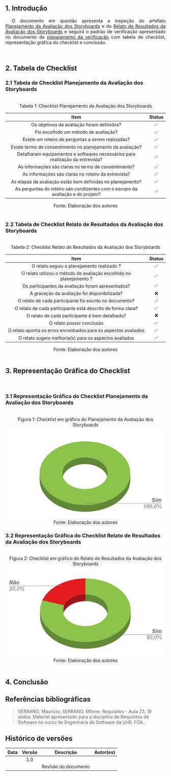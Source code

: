 ## 1. Introdução

<p style="text-indent: 20px; text-align: justify">
O documento em questão apresenta a inspeção do artefato <a href="https://interacao-humano-computador.github.io/2021.2-Prefeitura-de-Passo-Fundo/DesignAvaliacaoDesenvolvimento/Nivel1/Storyboard/PlanejamentoStoryboard/"> Planejamento da Avaliação dos Storyboards</a> e do <a href="https://interacao-humano-computador.github.io/2021.2-Prefeitura-de-Passo-Fundo/DesignAvaliacaoDesenvolvimento/Nivel1/Storyboard/RelatoStoryboard/">Relato de Resultados da Avaliação dos Storyboards</a> e seguirá o padrão de verificação apresentado no documento de <a href="https://interacao-humano-computador.github.io/2021.2-Prefeitura-de-Passo-Fundo/Verificacao/planejamento_verificacao/">planejamento da verificação</a> com tabela de checklist, representação gráfica do checklist e conclusão.</p>

<br>

## 2. Tabela de Checklist 

### 2.1 Tabela de Checklist Planejamento da Avaliação dos Storyboards
<br>
<center>
<figcaption> Tabela 1: Checklist Planejamento da Avaliação dos Storyboards</figcaption>

| Item | Status |
|:---:|:---:|
| Os objetivos da avaliação foram definidos?| ✅ |
|	Foi escolhido um método de avaliação? | ✅  |
| 	Existe um roteiro de perguntas a serem realizadas?| ✅  |
| 	Existe termo de consentimento no planejamento da avaliação?| ✅ |
| 	Detalharam equipamentos e softwares necessários para realização da entrevista?| ✅ |
|   As informações são claras no termo de consentimento?|✅|
|   As informações são claras no roteiro da entrevista?|✅|
|	As etapas da avaliação estão bem definidas no planejamento?|✅|
|   As perguntas do roteiro são condizentes com o escopo da avaliação e do projeto?|✅|



<figcaption> Fonte: Elaboração dos autores  </figcaption>
</center>

<br>

### 2.2 Tabela de Checklist Relato de Resultados da Avaliação dos Storyboards
<br>
<center>
<figcaption> Tabela 2: Checklist Relato de Resultados da Avaliação dos Storyboards </figcaption>

| Item | Status |
|:---:|:---:|
|  O relato seguiu o planejamento realizado ?| ✅ |
|  O relato utilizou o método de avaliação escolhido no planejamento ?| ✅ |
|	Os participantes da avaliação foram apresentados? |✅ |
| 	A gravação da avaliação foi disponibilizada?| ❌|
| 	O relato de cada participante foi escrito no documento?| ✅ |
| 	O relato de cada participante está descrito de forma clara?| ✅ |
| 	O relato de cada participante é bem detalhado?|❌|
|   O relato possui conclusão |✅|
|   O relato aponta os erros encontrados para os aspectos avaliados |✅|
|   O relato sugere melhoria(s) para os aspectos avaliados |✅|

<figcaption> Fonte: Elaboração dos autores  </figcaption>
</center>

<br>

## 3. Representação Gráfica do Checklist
<br>

### 3.1 Representação Gráfica do Checklist Planejamento da Avaliação dos Storyboards
<br>
<center>
<figcaption> Figura 1: Checklist em gráfico do Planejamento da Avaliação dos Storyboards</figcaption>
<img src="https://raw.githubusercontent.com/Interacao-Humano-Computador/2021.2-Prefeitura-de-Passo-Fundo/ver_planejamento_relato_storyboards/assets/img/graf_planejamento_av_storyboard.PNG">
<figcaption> Fonte: Elaboração dos autores  </figcaption>
</center>

### 3.2 Representação Gráfica do Checklist Relato de Resultados da Avaliação dos Storyboards
<br>
<center>
<figcaption> Figura 2: Checklist em gráfico do Relato de Resultados da Avaliação dos Storyboards</figcaption>
<img src="https://raw.githubusercontent.com/Interacao-Humano-Computador/2021.2-Prefeitura-de-Passo-Fundo/ver_planejamento_relato_storyboards/assets/img/graf_relato_av_storyboard.PNG">
<figcaption> Fonte: Elaboração dos autores  </figcaption>
</center>
<br>

## 4. Conclusão
<p style="text-indent: 20px; text-align: justify">

</p>
        

## Referências bibliográficas

> SERRANO, Maurício; SERRANO, Milene. Requisitos - Aula 23. 19 slides. Material apresentado para a disciplina de Requisitos de Software no curso de Engenharia de Software da UnB, FGA..

## Histórico de versões

 | **Data**   | **Versão** | **Descrição**                            |                **Autor(es)**                 |
 | ---------- | :--------: | ---------------------------------------- | :------------------------------------------: |
 |  |    1.0     |       |        [](https://github.com/)         |
 |  |         |    Revisão do documento   |        [](https://github.com/)         |
